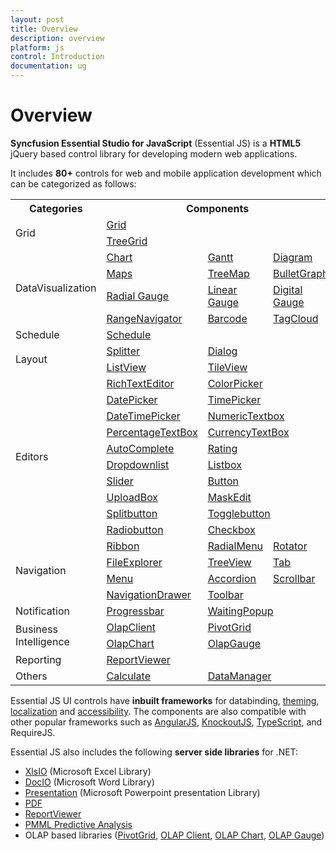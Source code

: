 ```yaml
---
layout: post
title: Overview
description: overview
platform: js
control: Introduction
documentation: ug
---
```


# Overview

**Syncfusion Essential Studio for JavaScript** (Essential JS) is a **HTML5** jQuery based control library for developing modern web applications. 

It includes **80+** controls for web and mobile application development which can be categorized as follows:


<table>
<tr>
<th>
Categories</th><th colspan = "3">
Components</th></tr>
<tr>
<td rowspan = "2">
Grid</td><td colspan = "3">
<a href="/js/grid/overview">Grid</a></td></tr>
<tr>
<td colspan = "3">
<a href="/js/treegrid/overview">TreeGrid</a></td></tr>
<tr>
<td rowspan = "4">
DataVisualization</td><td>
<a href="/js/chart/overview">Chart</a></td><td>
<a href="/js/gantt/overview">Gantt</a></td><td>
<a href="/js/diagram/overview">Diagram</a></td></tr>
<tr>
<td>
<a href="/js/maps/overview">Maps</a></td><td>
<a href="/js/treemap/overview">TreeMap</a></td><td>
<a href="/js/bulletgraph/overview">BulletGraph</a></td></tr>
<tr>
<td>
<a href="/js/circulargauge/overview">Radial Gauge</a></td><td>
<a href="/js/lineargauge/overview">Linear Gauge</a></td><td>
<a href="/js/digitalgauge/overview">Digital Gauge</a></td></tr>
<tr>
<td>
<a href="/js/rangenavigator/overview">RangeNavigator</a></td><td>
<a href="/js/barcode/overview">Barcode</a></td><td>
<a href="/js/tagcloud/overview">TagCloud</a></td></tr>
<tr><td>
Schedule</td><td colspan = "3">
<a href="/js/schedule/overview">Schedule</a></td></tr>
<tr>
<td rowspan = "2">
Layout</td><td>
<a href="/js/splitter/overview">Splitter</a></td><td colspan = "2">
<a href="/js/dialog/overview">Dialog</a></td></tr>
<tr>
<td>
<a href="/js/listview/overview">ListView</a></td><td colspan = "2">
<a href="/js/tileview/overview">TileView</a></td></tr>
<tr>
<td rowspan = "10">
Editors</td><td>
<a href="/js/richtexteditor/overview">RichTextEditor</a></td><td colspan = "2">
<a href="/js/colorpicker/overview">ColorPicker</a></td></tr>
<tr>
<td>
<a href="/js/datepicker/overview">DatePicker</a></td><td colspan = "2">
<a href="/js/timepicker/overview">TimePicker</a></td></tr>
<tr>
<td>
<a href="/js/datetimepicker/overview">DateTimePicker</a></td><td colspan = "2">
<a href="/js/numerictextbox/overview">NumericTextbox </a></td></tr>
<tr>
<td>
<a href="/js/percentagetextbox/overview">PercentageTextBox</a></td><td colspan = "2">
<a href="/js/currency/overview">CurrencyTextBox</a></td></tr>
<tr>
<td>
<a href="/js/autocomplete/overview">AutoComplete</a></td><td colspan = "2">
<a href="/js/rating/overview">Rating</a></td></tr>
<tr>
<td>
<a href="/js/dropdownlist/overview">Dropdownlist</a></td><td colspan = "2">
<a href="/js/listbox/overview">Listbox</a></td></tr>
<tr>
<td>
<a href="/js/slider/overview">Slider</a></td><td colspan = "2">
<a href="/js/button/overview">Button</a></td></tr>
<tr>
<td>
<a href="/js/uploadbox/overview">UploadBox</a></td><td colspan = "2">
<a href="/js/maskedit/overview">MaskEdit</a></td></tr>
<tr>
<td>
<a href="/js/splitbutton/overview">Splitbutton</a></td><td colspan = "2">
<a href="/js/togglebutton/overview">Togglebutton</a></td></tr>
<tr>
<td>
<a href="/js/radiobutton/overview">Radiobutton</a></td><td colspan = "2">
<a href="/js/checkbox/overview">Checkbox</a></td></tr>

<tr>
<td rowspan = "4">
Navigation</td><td>
<a href="/js/ribbon/overview">Ribbon</a></td><td>
<a href="http://help.syncfusion.com/ug/js/Documents/overview39.htm">RadialMenu</a></td><td>
<a href="/js/rotator/overview">Rotator</a></td></tr>
<tr>
<td>
<a href="/js/fileexplorer/overview">FileExplorer</a></td><td>
<a href="/js/treeview/overview">TreeView</a></td><td>
<a href="/js/tab/overview">Tab</a></td></tr>
<tr>
<td>
<a href="/js/menu/overview">Menu</a></td><td>
<a href="/js/accordion/overview">Accordion</a></td><td>
<a href="/js/scroller/overview">Scrollbar</a></td></tr>
<tr>
<td>
<a href="/js/navigationdrawer/overview">NavigationDrawer</a></td><td colspan = "2">
<a href="/js/toolbar/overview">Toolbar</a></td></tr>
<tr>
<td>
Notification</td><td>
<a href="/js/progressbar/overview">Progressbar</a></td><td colspan = "2">
<a href="/js/waitingpopup/overview">WaitingPopup</a></td></tr>
<tr>
<td rowspan = "2">
Business Intelligence</td><td>
<a href="/js/olapclient/overview">OlapClient</a></td><td colspan = "2">
<a href="/js/pivotgrid/overview">PivotGrid</a></td></tr>
<tr>
<td>
<a href="/js/olapchart/overview">OlapChart</a></td><td colspan = "2">
<a href="/js/olapgauge/overview">OlapGauge</a></td></tr>
<tr>
<td>
Reporting</td><td colspan = "3">
<a href="/js/reportviewer/overview">ReportViewer</a></td></tr>
<tr>
<td>
Others</td><td>
<a href="/js/calculate/overview">Calculate</a></td><td colspan = "2">
<a href="/js/DataManager/overview">DataManager</td></tr>
</table>

Essential JS UI controls have **inbuilt frameworks** for databinding, [theming](/js/theming-in-essential-javascript-components), [localization](/js/localization) and [accessibility](/js/accessibility). The components are also compatible with other popular frameworks such as [AngularJS](/js/angularjs), [KnockoutJS](/js/knockoutjs), [TypeScript](/js/typescript), and RequireJS.

Essential JS also includes the following **server side libraries** for .NET:

* [XlsIO](http://help.syncfusion.com/ug/js/index.html#!Documents/xlsio.htm) (Microsoft Excel Library)
* [DocIO](http://help.syncfusion.com/ug/js/index.html#!Documents/overview19.htm) (Microsoft Word Library)
* [Presentation](http://help.syncfusion.com/ug/js/index.html#!Documents/overview37.htm) (Microsoft Powerpoint presentation Library)
* [PDF](http://help.syncfusion.com/ug/js/index.html#!Documents/overview36.htm)
* [ReportViewer](/js/reportviewer/overview)
* [PMML Predictive Analysis](http://help.syncfusion.com/predictive-analytics)
* OLAP based libraries ([PivotGrid](/js/pivotgrid/overview), [OLAP Client](/js/olapclient/overview), [OLAP Chart](/js/olapchart/overview), [OLAP Gauge](/js/olapgauge/overview))


